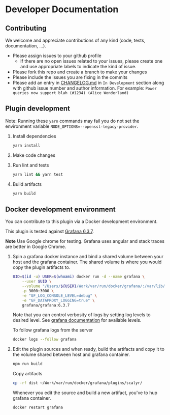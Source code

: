 # Developer Documentation

## Contributing

We welcome and appreciate contributions of any kind (code, tests, documentation, ...).

* Please assign issues to your github profile
  * If there are no open issues related to your issues, please create one
    and use appropriate labels to indicate the kind of issue.
* Please fork this repo and create a branch to make your changes
* Please include the issues you are fixing in the commits
* Please add an entry in [CHANGELOG.md](./CHANGELOG.md) in `In Development`
  section along with github issue number and author information. For example:
  `Power queries now support blah (#1234) (Alice Wonderland)`

## Plugin development

Note: Running these `yarn` commands may fail you do not set the environment variable 
`NODE_OPTIONS=--openssl-legacy-provider`.

1. Install dependencies

    ```bash
    yarn install
    ```

2. Make code changes

3. Run lint and tests

    ```bash
    yarn lint && yarn test
    ```

4. Build artifacts

    ```bash
    yarn build
    ```

## Docker development environment

You can contribute to this plugin via a Docker development environment.

This plugin is tested against [Grafana 6.3.7](https://hub.docker.com/r/grafana/grafana/tags).

**Note**
Use Google chrome for testing. Grafana uses angular and stack traces are better
in Google Chrome.

1. Spin a grafana docker instance and bind a shared volume between your host
   and the grafana container. The shared volume is where you would copy the
   plugin artifacts to.

    ```bash
    UID=$(id -u) USER=$(whoami) docker run -d --name grafana \
        --user $UID \
        --volume "/Users/${USER}/Work/var/run/docker/grafana/:/var/lib/grafana" \
        -p 3000:3000 \
        -e "GF_LOG_CONSOLE_LEVEL=debug" \
        -e "GF_DATAPROXY_LOGGING=true" \
        grafana/grafana:6.3.7
    ```

    Note that you can control verbosity of logs by setting log levels to desired
    level. See [grafana documentation](https://grafana.com/docs/installation/configuration/#log) for available levels.

    To follow grafana logs from the server

    ```bash
    docker logs --follow grafana
    ```

2. Edit the plugin sources and when ready, build the artifacts and copy it to the
   volume shared between host and grafana container.

    ```bash
    npm run build
    ```

    Copy artifacts

    ```bash
    cp -rf dist ~/Work/var/run/docker/grafana/plugins/scalyr/
    ```

    Whenever you edit the source and build a new artifact, you've to hup grafana container.

    ```bash
    docker restart grafana
    ```
